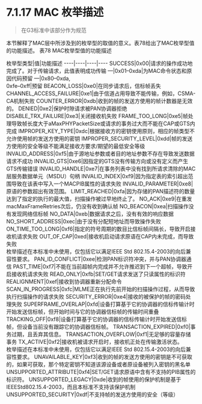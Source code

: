 # 7.1.17 MAC 枚举描述
>在G3标准中该部分作为规范

本节解释了MAC层中所涉及到的枚举型的取值的意义。表78给出了MAC枚举型值的功能描述。
表78 MAC枚举型值的功能描述

枚举型类型|值|功能描述
----|----|----|----
SUCCESS|0x00|请求的操作成功地完成了。对于传输请求，此值表明成功传输
—|0x01–0xda|为MAC命令状态和原因代码预留
—|0x80–0xda,<br>0xfe–0xff|预留
BEACON_LOSS|0xe0|在同步请求后，信标帧丢失
CHANNEL_ACCESS_FAILURE|0xe1|由于信道占用导致不能传输，例如，CSMA-CA机制失败
COUNTER_ERROR|0xdb|收到的帧的发送方使用的帧计数器是无效的。
DENIED|0xe2|保护时隙请求被PAN协调器拒绝
DISABLE_TRX_FAILURE|0xe3|关闭接收机失败
FRAME_TOO_LONG|0xe5|帧处理导致帧长度大于aMaxPHYPacketSize或请求的事务过大而不能在CAP或GTS内完成
IMPROPER_KEY_TYPE|0xdc|根据接收方的密钥使用原则，相应的帧类型不允许使用帧的发送方使用的密钥
IMPROPER_SECURITY_LEVEL|0xdd|帧的发送方使用的安全等级不能满足接收方要求/期望的最低安全等级
INVALID_ADDRESS|0xf5|由于源地址参数或者目的地址参数不存在导致发送数据请求不成功
INVALID_GTS|0xe6|因指定的GTS没有传输方向或没有定义而产生GTS传输错误
INVALID_HANDLE|0xe7|在事务列表中没有找到所请求清除的MAC层服务数据单元（MSDU）句柄
INVALID_INDEX|0xf9|因为指定表的索引超出范围导致在该表中写入一个MACPIB属性的请求失败
INVALID_PARAMETER|0xe8|原语的参数超出有效范围。
LIMIT_REACHED|0xfa|因为存储的PAN描述符的数量达到了指定的执行的最大值，扫描操作被过早地终止了。
NO_ACK|0xe9|在重发macMaxFrameRetries次后，仍没有收到确认帧
NO_BEACON|0xea|扫描操作没有发现网络信标帧
NO_DATA|0xeb|数据请求之后，没有有效的响应数据
NO_SHORT_ADDRESS|0xec|由于没有分配短地址而导致操作失败
ON_TIME_TOO_LONG|0xf6|指定的符号周期的数目比信标帧间隔长，导致开启接收机请求失败
OUT_OF_CAP|0xed|接收机启动请求原语在CAP内未完成，而导致失败<br>枚举描述在本标准中未使用，仅包括它以满足IEEE Std 802.15.4-2003的向后兼容性要求。
PAN_ID_CONFLICT|0xee|检测PAN标识符冲突，并与PAN协调器通信
PAST_TIME|0xf7|不能在当前超帧内完成并不允许推迟到下一个超帧，导致开启接收机请求失败
READ_ONLY|0xfb|SET/GET请求发送了只读属性的标识符
REALIGNMENT|0xef|接收到协调器重新分配命令
SCAN_IN_PROGRESS|0xfc|MLME正在执行先前开始的扫描操作过程，从而导致执行扫描操作的请求失败
SECURITY_ERROR|0xe4|接收的被保护的帧的密码处理失败
SUPERFRAME_OVERLAP|0xfd|设备打算基于它的协调器的信标传输计时开始发送信标帧，但开始时间与它的协调器信标帧的传输时间重叠
TRACKING_OFF|0xf8|设备打算基于它的协调器的信标传输计时开始发送信标帧，但设备当前没有跟踪它的协调器信标帧。
TRANSACTION_EXPIRED|0xf0|事务过期，且丢弃其信息。
TRANSACTION_OVERFLOW|0xf1|无足够的容量存储事务
TX_ACTIVE|0xf2|接收机被请求开启时，接收机正处在传输激活状态。<br>枚举描述在本标准中未使用，仅包括它以满足IEEE Std 802.15.4-2003的向后兼容性要求。
UNAVAILABLE_KEY|0xf3|收到的帧的发送方使用的密钥是不可获取的，如果可获取，那个特定密钥不知道该源设备或者原设备被列入密钥的黑名单
UNSUPPORTED_ATTRIBUTE|0xf4|SET/GET请求原语中含有不支持的PIB属性的标识符。
UNSUPPORTED_LEGACY|0xde|收到的帧使用的保护机制是基于IEEEStd802.15.4-2003，而且本标准不支持该保护机制
UNSUPPORTED_SECURITY|0xdf|不支持帧的发送方使用的安全（等级）

